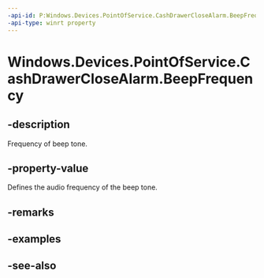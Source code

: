 ```yaml
---
-api-id: P:Windows.Devices.PointOfService.CashDrawerCloseAlarm.BeepFrequency
-api-type: winrt property
---
```


<!-- Property syntax
public uint BeepFrequency { get;  set; }
-->

# Windows.Devices.PointOfService.CashDrawerCloseAlarm.BeepFrequency

## -description
Frequency of beep tone.

## -property-value
Defines the audio frequency of the beep tone.

## -remarks

## -examples

## -see-also
